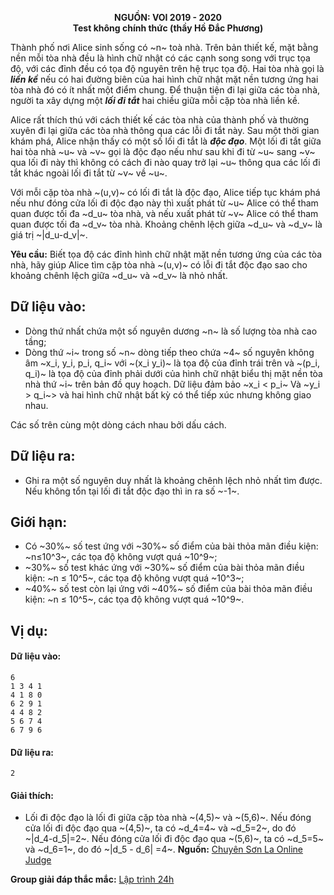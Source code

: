 **<center>NGUỒN: VOI 2019 - 2020</center>**
**<center>Test không chính thức (thầy Hồ Đắc Phương)</center>**

Thành phố nơi Alice sinh sống có ~n~ toà nhà. Trên bản thiết kế, mặt bằng nền mỗi tòa nhà đều là hình chữ nhật có các cạnh song song với trục tọa độ, với các đỉnh đều có tọa độ nguyên trên hệ trục tọa độ. Hai tòa nhà gọi là ***liền kề*** nếu có hai đường biên của hai hình chữ nhật mặt nền tương ứng hai tòa nhà đó có ít nhất một điểm chung. Để thuận tiện đi lại giữa các tòa nhà, người ta xây dựng một ***lối đi tắt*** hai chiều giữa mỗi cặp tòa nhà liền kề.

Alice rất thích thú với cách thiết kế các tòa nhà của thành phố và thường xuyên đi lại giữa các tòa nhà thông qua các lỗi đi tắt này. Sau một thời gian khám phá, Alice nhận thấy có một số lối đi tắt là ***độc đạo***. Một lối đi tắt giữa hai tòa nhà ~u~ và ~v~ gọi là độc đạo nếu như sau khi đi từ ~u~ sang ~v~ qua lối đi này thì không có cách đi nào quay trở lại ~u~ thông qua các lối đi tắt khác ngoài lối đi tắt từ ~v~ về ~u~.

Với mỗi cặp tòa nhà ~(u,v)~ có lối đi tắt là độc đạo, Alice tiếp tục khám phá nếu như đóng cửa lối đi độc đạo này thì xuất phát từ ~u~ Alice có thể tham quan được tối đa ~d_u~ tòa nhà, và nếu xuất phát từ ~v~ Alice có thể tham quan được tối đa ~d_v~ tòa nhà. Khoảng chênh lệch giữa ~d_u~ và ~d_v~ là giá trị ~|d_u-d_v|~.

**Yêu cầu:** Biết tọa độ các đỉnh hình chữ nhật mặt nền tương ứng của các tòa nhà, hãy giúp Alice tìm cặp tòa nhà ~(u,v)~ có lỗi đi tắt độc đạo sao cho khoảng chênh lệch giữa ~d_u~ và ~d_v~ là nhỏ nhất.

## Dữ liệu vào:
- Dòng thứ nhất chứa một số nguyên dương ~n~ là số lượng tòa nhà cao tầng;
- Dòng thứ ~i~ trong số ~n~ dòng tiếp theo chứa ~4~ số nguyên không âm ~x_i, y_i, p_i, q_i~ với ~(x_i y_i)~ là tọa độ của đỉnh trái trên và ~(p_i, q_i)~ là tọa độ của đỉnh phải dưới của hình chữ nhật biểu thị mặt nền tòa nhà thứ ~i~ trên bản đồ quy hoạch. Dữ liệu đảm bảo ~x_i < p_i~ Và ~y_i > q_i~> và hai hình chữ nhật bất kỳ có thể tiếp xúc nhưng không giao nhau.

Các số trên cùng một dòng cách nhau bởi dấu cách.

## Dữ liệu ra:
- Ghi ra một số nguyên duy nhất là khoảng chênh lệch nhỏ nhất tìm được. Nếu không tổn tại lối đi tắt độc đạo thì in ra số ~-1~.

## Giới hạn:
- Có ~30\%~ số test ứng với ~30\%~ số điểm của bài thỏa mãn điều kiện: ~n≤10^3~, các tọa độ không vượt quá ~10^9~;
- ~30\%~ số test khác ứng với ~30\%~ số điểm của bài thỏa mãn điều kiện: ~n ≤ 10^5~, các tọa độ không vượt quá ~10^3~;
- ~40\%~ số test còn lại ứng với ~40\%~ số điểm của bài thỏa mãn điều kiện: ~n ≤ 10^5~, các tọa độ không vượt quá ~10^9~.

## Vị dụ:
#### Dữ liệu vào:
```
6
1 3 4 1
4 1 8 0
6 2 9 1
4 4 8 2
5 6 7 4
6 7 9 6
```

#### Dữ liệu ra:
```
2
```

#### Giải thích:
- Lối đi độc đạo là lối đi giữa cặp tòa nhà ~(4,5)~ và ~(5,6)~. Nếu đóng cửa lối đi độc đạo qua ~(4,5)~, ta có ~d_4=4~ và ~d_5=2~, do đó ~|d_4-d_5|=2~. Nếu đóng cửa lối đi độc đạo qua ~(5,6)~, ta có ~d_5=5~ và ~d_6=1~, do đó ~|d_5 - d_6| =4~.
**Nguồn:** [Chuyên Sơn La Online Judge](http://csloj.ddns.net/)

**Group giải đáp thắc mắc:** [Lập trình 24h](https://www.facebook.com/groups/1386904321519984)